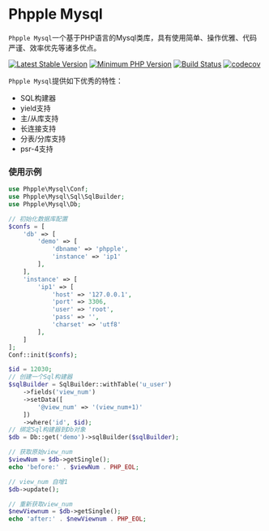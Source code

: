Phpple Mysql
=============

`Phpple Mysql`一个基于PHP语言的Mysql类库，具有使用简单、操作优雅、代码严谨、效率优先等诸多优点。

[![Latest Stable Version](https://img.shields.io/packagist/v/phpple/mysql.svg?style=flat-square)](https://packagist.org/packages/phpple/mysql)
[![Minimum PHP Version](https://img.shields.io/badge/php-%3E%3D%207.0-8892BF.svg?style=flat-square)](https://php.net/)
[![Build Status](https://img.shields.io/travis/phpple/mysql/master.svg?style=flat-square)](https://travis-ci.org/phpple/mysql)
[![codecov](https://codecov.io/gh/phpple/mysql/branch/master/graph/badge.svg)](https://codecov.io/gh/phpple/mysql)


`Phpple Mysql`提供如下优秀的特性：

* SQL构建器
* yield支持
* 主/从库支持
* 长连接支持
* 分表/分库支持
* psr-4支持

### 使用示例

```php
use Phpple\Mysql\Conf;
use Phpple\Mysql\Sql\SqlBuilder;
use Phpple\Mysql\Db;

// 初始化数据库配置
$confs = [
    'db' => [
        'demo' => [
            'dbname' => 'phpple',
            'instance' => 'ip1'
        ],
    ],
    'instance' => [
        'ip1' => [
            'host' => '127.0.0.1',
            'port' => 3306,
            'user' => 'root',
            'pass' => '',
            'charset' => 'utf8'
        ],
    ]
];
Conf::init($confs);

$id = 12030;
// 创建一个Sql构建器
$sqlBuilder = SqlBuilder::withTable('u_user')
    ->fields('view_num')
    ->setData([
        '@view_num' => '(view_num+1)'
    ])
    ->where('id', $id);
// 绑定Sql构建器到Db对象
$db = Db::get('demo')->sqlBuilder($sqlBuilder);

// 获取原始view_num
$viewNum = $db->getSingle();
echo 'before:' . $viewNum . PHP_EOL;

// view_num 自增1
$db->update();

// 重新获取view_num
$newViewnum = $db->getSingle();
echo 'after:' . $newViewnum . PHP_EOL;
```
